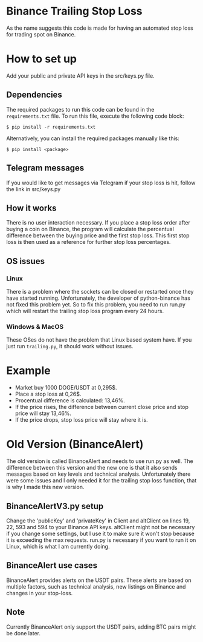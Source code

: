 # Binance Trailing Stop Loss
As the name suggests this code is made for having an automated stop loss for trading spot on Binance.

# How to set up
Add your public and private API keys in the src/keys.py file.

## Dependencies
The required packages to run this code can be found in the `requirements.txt` file. To run this file, execute the following code block:
```
$ pip install -r requirements.txt 
```
Alternatively, you can install the required packages manually like this:
```
$ pip install <package>
```

## Telegram messages
If you would like to get messages via Telegram if your stop loss is hit, follow the link in src/keys.py

## How it works
There is no user interaction necessary. If you place a stop loss order after buying a coin on Binance, the program will calculate the percentual difference between the buying price and the first stop loss.
This first stop loss is then used as a reference for further stop loss percentages.

## OS issues
### Linux
There is a problem where the sockets can be closed or restarted once they have started running.
Unfortunately, the developer of python-binance has not fixed this problem yet.
So to fix this problem, you need to run run.py which will restart the trailing stop loss program every 24 hours.

### Windows & MacOS
These OSes do not have the problem that Linux based system have. If you just run `trailing.py`, it should work without issues.

# Example
- Market buy 1000 DOGE/USDT at 0,295$.
- Place a stop loss at 0,26$.
- Procentual difference is calculated: 13,46%.
- If the price rises, the difference between current close price and stop price will stay 13,46%.
- If the price drops, stop loss price will stay where it is.

# Old Version (BinanceAlert)
The old version is called BinanceAlert and needs to use run.py as well.
The difference between this version and the new one is that it also sends messages based on key levels and technical analysis.
Unfortunately there were some issues and I only needed it for the trailing stop loss function, that is why I made this new version.

## BinanceAlertV3.py setup
Change the 'publicKey' and 'privateKey' in Client and altClient on lines 19, 22, 593 and 594 to your Binance API keys.
altClient might not be necessary if you change some settings, but I use it to make sure it won't stop because it is exceeding the max requests.
run.py is necessary if you want to run it on Linux, which is what I am currently doing. 

## BinanceAlert use cases
BinanceAlert provides alerts on the USDT pairs. These alerts are based on multiple factors, such as technical analysis, new listings on Binance and changes in your stop-loss.

## Note
Currently BinanceAlert only support the USDT pairs, adding BTC pairs might be done later.